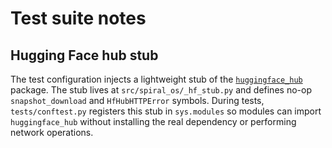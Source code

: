 # Test suite notes

## Hugging Face hub stub

The test configuration injects a lightweight stub of the
[`huggingface_hub`](https://github.com/huggingface/huggingface_hub) package. The
stub lives at `src/spiral_os/_hf_stub.py` and defines no-op
`snapshot_download` and `HfHubHTTPError` symbols. During tests,
`tests/conftest.py` registers this stub in `sys.modules` so modules can import
`huggingface_hub` without installing the real dependency or performing network
operations.

